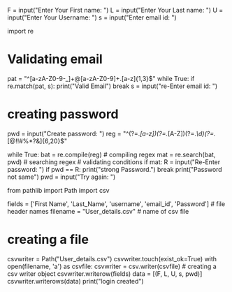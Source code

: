 F = input("Enter Your First name: ")
L = input("Enter Your Last name: ")
U = input("Enter Your Username: ")
s = input("Enter email id: ")

import re

# Validating email
pat = "^[a-zA-Z0-9-_]+@[a-zA-Z0-9]+\.[a-z]{1,3}$"
while True:
    if re.match(pat, s):
        print("Valid Email")
        break
    s = input("re-Enter email id: ")
# creating password
pwd = input("Create password: ")
reg = "^(?=.*[a-z])(?=.*[A-Z])(?=.*\d)(?=.*[@$!%*#?&])[A-Za-z\d@$!#%*?&]{6,20}$"

while True:
    bat = re.compile(reg)  # compiling regex
    mat = re.search(bat, pwd)  # searching regex
    # validating conditions
    if mat:
        R = input("Re-Enter password: ")
        if pwd == R:
            print("strong Password.")
            break
        print("Password not same")
    pwd = input("Try again: ")

from pathlib import Path
import csv

fields = ['First Name', 'Last_Name', 'username', 'email_id', 'Password']  # file header names
filename = "User_details.csv"  # name of csv file

# creating a file
csvwriter = Path("User_details.csv")
csvwriter.touch(exist_ok=True)
with open(filename, 'a') as csvfile:
    csvwriter = csv.writer(csvfile)  # creating a csv writer object
    csvwriter.writerow(fields)
    data = [(F, L, U, s, pwd)]
    csvwriter.writerows(data)
    print("login created")
